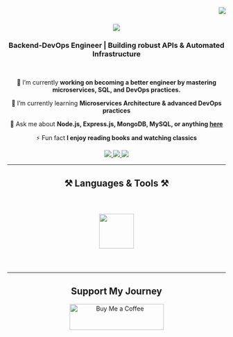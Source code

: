 <img align="right" src="https://visitor-badge.laobi.icu/badge?page_id=arnold-dev.arnold-dev" />

<h1 align="center">
    <img src="https://readme-typing-svg.herokuapp.com/?font=Righteous&size=35&center=true&vCenter=true&width=500&height=70&duration=4000&lines=Hi+There!+👋;+I'm+Arnold!;" />
</h1>

<h3 align="center">Backend-DevOps Engineer | Building robust APIs & Automated Infrastructure</h3>

<br/>

<div align="center">
 
 🔭 I’m currently **working on becoming a better engineer by mastering microservices, SQL, and DevOps practices.**

 🌱 I’m currently learning **Microservices Architecture & advanced DevOps practices**

 💬 Ask me about **Node.js, Express.js, MongoDB, MySQL, or anything [here](mailto:udembao429@gmail.com)**

 ⚡ Fun fact **I enjoy reading books and watching classics**
 
</div>
 
<div align="center"> 
  <a href="mailto:udembao429@gmail.com">
    <img src="https://img.shields.io/badge/Gmail-333333?style=for-the-badge&logo=gmail&logoColor=red" />
  </a>
  <a href="https://www.linkedin.com/in/-arnold-dev" target="_blank">
    <img src="https://img.shields.io/badge/LinkedIn-0077B5?style=for-the-badge&logo=linkedin&logoColor=white" />
  </a>
  <a href="https://arnold-portfolio.vercel.app" target="_blank">
     <img src="https://img.shields.io/badge/Portfolio-FF5722?style=for-the-badge&logo=todoist&logoColor=white" />
  </a>
</div>

 <hr/>
 
<h2 align="center">⚒️ Languages & Tools ⚒️</h2>
<br/>
<div align="center">
    
<img src="https://skillicons.dev/icons?i=javascript,nodejs,express,mongodb,mysql,git,heroku,postman,docker,kubernetes,terraform"
style="height: 80px; margin: 10px;" /><br>
</div>

<br/>
<hr/>

<div align="center">
  <h2>Support My Journey</h2>
  <a href="https://buymeacoffee.com/udembao429v" target="_blank" style="text-decoration: none;">
    <img 
      src="https://cdn.buymeacoffee.com/buttons/v2/default-yellow.png" 
      alt="Buy Me a Coffee" 
      style="height: 60px; width: 217px;" />
  </a>
</div>
